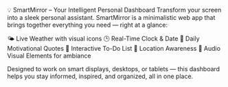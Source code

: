 💡 SmartMirror – Your Intelligent Personal Dashboard
Transform your screen into a sleek personal assistant.
SmartMirror is a minimalistic web app that brings together everything you need — right at a glance:

🌤️ Live Weather with visual icons
🕒 Real-Time Clock & Date
🧠 Daily Motivational Quotes
📝 Interactive To-Do List
📍 Location Awareness
🎵 Audio Visual Elements for ambiance

Designed to work on smart displays, desktops, or tablets — this dashboard helps you stay informed, inspired, and organized, all in one place.
